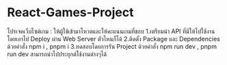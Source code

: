 # React-Games-Project
โปรเจคเว็บไซต์เกม : ให้ผู้ใช้เข้ามาโหวตและให้คะแนนเกมที่ชอบ
1.เตรียมนำ API ที่มีให้ไปใช้งานโดยเอาไป Deploy ผ่าน Web Server ตัวไหนก็ได้
2.ติดตั้ง Package และ Dependencies ด้วยคำสั่ง npm i , pnpm i 
3.ทดสอบโดยการรัน Project ด้วยคำสั่ง npm run dev , pnpm run dev 
สามารถนำไปประยุกต์ใช้งานต่างๆได้ 
